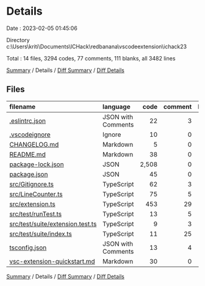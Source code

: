 # Details

Date : 2023-02-05 01:45:06

Directory c:\\Users\\kriti\\Documents\\ICHack\\redbanana\\vscodeextension\\ichack23

Total : 14 files,  3294 codes, 77 comments, 111 blanks, all 3482 lines

[Summary](results.md) / Details / [Diff Summary](diff.md) / [Diff Details](diff-details.md)

## Files
| filename | language | code | comment | blank | total |
| :--- | :--- | ---: | ---: | ---: | ---: |
| [.eslintrc.json](/.eslintrc.json) | JSON with Comments | 22 | 3 | 0 | 25 |
| [.vscodeignore](/.vscodeignore) | Ignore | 10 | 0 | 1 | 11 |
| [CHANGELOG.md](/CHANGELOG.md) | Markdown | 5 | 0 | 4 | 9 |
| [README.md](/README.md) | Markdown | 38 | 0 | 34 | 72 |
| [package-lock.json](/package-lock.json) | JSON | 2,508 | 0 | 1 | 2,509 |
| [package.json](/package.json) | JSON | 45 | 0 | 1 | 46 |
| [src/Gitignore.ts](/src/Gitignore.ts) | TypeScript | 62 | 3 | 5 | 70 |
| [src/LineCounter.ts](/src/LineCounter.ts) | TypeScript | 75 | 5 | 4 | 84 |
| [src/extension.ts](/src/extension.ts) | TypeScript | 453 | 29 | 34 | 516 |
| [src/test/runTest.ts](/src/test/runTest.ts) | TypeScript | 13 | 5 | 6 | 24 |
| [src/test/suite/extension.test.ts](/src/test/suite/extension.test.ts) | TypeScript | 9 | 3 | 4 | 16 |
| [src/test/suite/index.ts](/src/test/suite/index.ts) | TypeScript | 11 | 25 | 3 | 39 |
| [tsconfig.json](/tsconfig.json) | JSON with Comments | 13 | 4 | 1 | 18 |
| [vsc-extension-quickstart.md](/vsc-extension-quickstart.md) | Markdown | 30 | 0 | 13 | 43 |

[Summary](results.md) / Details / [Diff Summary](diff.md) / [Diff Details](diff-details.md)